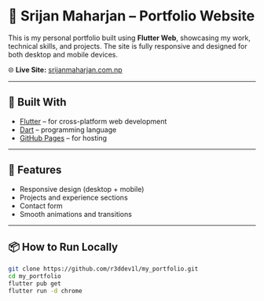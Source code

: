# 💼 Srijan Maharjan – Portfolio Website

This is my personal portfolio built using **Flutter Web**, showcasing my work, technical skills, and projects. The site is fully responsive and designed for both desktop and mobile devices.

🌐 **Live Site:** [srijanmaharjan.com.np](https://srijanmaharjan.com.np)

---

## 🔧 Built With

- [Flutter](https://flutter.dev/web) – for cross-platform web development
- [Dart](https://dart.dev/) – programming language
- [GitHub Pages](https://pages.github.com/) – for hosting

---

## 🚀 Features

- Responsive design (desktop + mobile)
- Projects and experience sections
- Contact form
- Smooth animations and transitions

---

## 📦 How to Run Locally

```bash
git clone https://github.com/r3ddev1l/my_portfolio.git
cd my_portfolio
flutter pub get
flutter run -d chrome